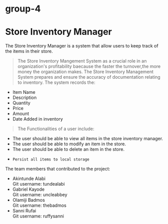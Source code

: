 # group-4
 # Store Inventory Manager
The Store Inventory Manager is a system that allow users to keep track of the items in their store.
> The Store Inventory Mangement System as a crucial role in an organization's profitability baecause the faster the turnover,the more money the organization makes. 
The Store Inventory Management System prepares and ensure the accuracy of documentation relating to inventory.
The system records the:
*   Item Name
*  Description
*    Quantity
*  Price
* Amount
* Date Added in inventory

> The Functionalities of a user include:
-   The user should be able to view all items in the store inventory manager.
-   The user should be able to modify an item in the store.
-   The user should be able to delete an item in the store.
-	  Persist all items to local storage
The team members that contributed to the project:
* Akintunde Alabi<br>
Git username: tundealabi
* Gabriel Kayode    <br> 
 Git username: uncleabbey
* Olamiji Badmos    <br>
Git username: thebadmos
* Sanni Rufai  <br>
Git username: ruffysanni

